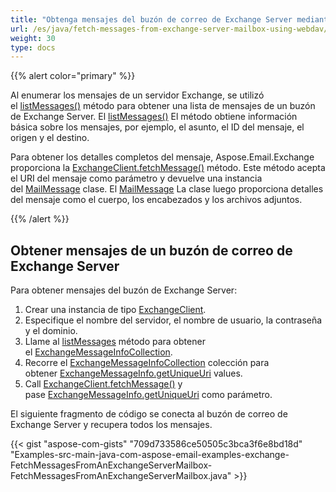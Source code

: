 ```yaml
---
title: "Obtenga mensajes del buzón de correo de Exchange Server mediante WebDAV"
url: /es/java/fetch-messages-from-exchange-server-mailbox-using-webdav/
weight: 30
type: docs
---
```


{{% alert color="primary" %}}

Al enumerar los mensajes de un servidor Exchange, se utilizó el [listMessages()](https://apireference.aspose.com/email/java/com.aspose.email/exchangeclient#listMessages\(java.lang.String\)) método para obtener una lista de mensajes de un buzón de Exchange Server. El [listMessages()](https://apireference.aspose.com/email/java/com.aspose.email/exchangeclient#listMessages\(java.lang.String\)) El método obtiene información básica sobre los mensajes, por ejemplo, el asunto, el ID del mensaje, el origen y el destino.

Para obtener los detalles completos del mensaje, Aspose.Email.Exchange proporciona la [ExchangeClient.fetchMessage()](https://apireference.aspose.com/email/java/com.aspose.email/exchangeclient#fetchMessage\(java.lang.String\)) método. Este método acepta el URI del mensaje como parámetro y devuelve una instancia del [MailMessage](https://apireference.aspose.com/email/java/com.aspose.email/mailmessage) clase. El [MailMessage](https://apireference.aspose.com/email/java/com.aspose.email/mailmessage) La clase luego proporciona detalles del mensaje como el cuerpo, los encabezados y los archivos adjuntos.

{{% /alert %}}
## **Obtener mensajes de un buzón de correo de Exchange Server**
Para obtener mensajes del buzón de Exchange Server:

1. Crear una instancia de tipo [ExchangeClient](https://apireference.aspose.com/email/java/com.aspose.email/exchangeclient).
1. Especifique el nombre del servidor, el nombre de usuario, la contraseña y el dominio.
1. Llame al [listMessages](https://apireference.aspose.com/email/java/com.aspose.email/exchangeclient#listMessages\(java.lang.String\)) método para obtener el [ExchangeMessageInfoCollection](https://apireference.aspose.com/email/java/com.aspose.email/exchangemessageinfocollection).
1. Recorre el [ExchangeMessageInfoCollection](https://apireference.aspose.com/email/java/com.aspose.email/exchangemessageinfocollection) colección para obtener [ExchangeMessageInfo.getUniqueUri](https://apireference.aspose.com/email/java/com.aspose.email/ExchangeMessageInfo#getUniqueUri\(\)) values.
1. Call [ExchangeClient.fetchMessage()](https://apireference.aspose.com/email/java/com.aspose.email/exchangeclient#fetchMessage\(java.lang.String\)) y pase [ExchangeMessageInfo.getUniqueUri](https://apireference.aspose.com/email/java/com.aspose.email/ExchangeMessageInfo#getUniqueUri\(\)) como parámetro.

El siguiente fragmento de código se conecta al buzón de correo de Exchange Server y recupera todos los mensajes.

{{< gist "aspose-com-gists" "709d733586ce50505c3bca3f6e8bd18d" "Examples-src-main-java-com-aspose-email-examples-exchange-FetchMessagesFromAnExchangeServerMailbox-FetchMessagesFromAnExchangeServerMailbox.java" >}}
